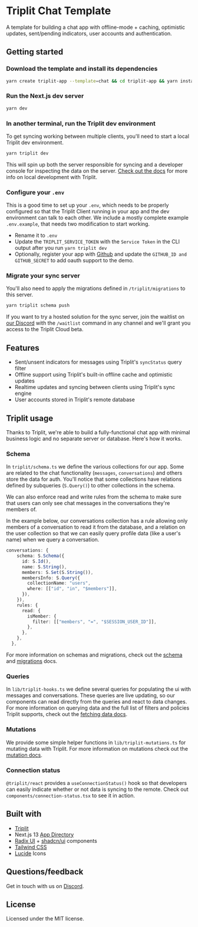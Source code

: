 # Triplit Chat Template

A template for building a chat app with offline-mode + caching, optimistic updates, sent/pending indicators, user accounts and authentication.

## Getting started

### Download the template and install its dependencies

```bash
yarn create triplit-app --template=chat && cd triplit-app && yarn install
```

### Run the Next.js dev server

```bash
yarn dev
```

### In another terminal, run the Triplit dev environment

To get syncing working between multiple clients, you'll need to start a local Triplit dev environment.

```bash
yarn triplit dev
```

This will spin up both the server responsible for syncing and a developer console for inspecting the data on the server. [Check out the docs](https://www.triplit.dev/docs/local-development#start-triplit-services) for more info on local development with Triplit.

### Configure your `.env`

This is a good time to set up your `.env`, which needs to be properly configured so that the Triplit Client running in your app and the dev environment can talk to each other. We include a mostly complete example `.env.example`, that needs two modification to start working.

- Rename it to `.env`
- Update the `TRIPLIT_SERVICE_TOKEN` with the `Service Token` in the CLI output after you run `yarn triplit dev`
- Optionally, register your app with [Github](https://docs.github.com/en/apps/oauth-apps/building-oauth-apps/creating-an-oauth-app) and update the `GITHUB_ID and GITHUB_SECRET` to add oauth support to the demo.

### Migrate your sync server

You'll also need to apply the migrations defined in `/triplit/migrations` to this server.

```bash
yarn triplit schema push
```

If you want to try a hosted solution for the sync server, join the waitlist on [our Discord](https://discord.gg/q89sGWHqQ5) with the `/waitlist` command in any channel and we'll grant you access to the Triplit Cloud beta.

## Features

- Sent/unsent indicators for messages using Triplit's `syncStatus` query filter
- Offline support using Triplit's built-in offline cache and optimistic updates
- Realtime updates and syncing between clients using Triplit's sync engine
- User accounts stored in Triplit's remote database

## Triplit usage

Thanks to Triplit, we're able to build a fully-functional chat app with minimal business logic and no separate server or database. Here's how it works.

### Schema

In `triplit/schema.ts` we define the various collections for our app. Some are related to the chat functionality (`messages`, `conversations`) and others store the data for auth. You'll notice that some collections have relations defined by subqueries (`S.Query()`) to other collections in the schema.

We can also enforce read and write rules from the schema to make sure that users can only see chat messages in the conversations they're members of.

In the example below, our conversations collection has a rule allowing only members of a conversation to read it from the database, and a relation on the user collection so that we can easily query profile data (like a user's name) when we query a conversation.

```typescript
conversations: {
    schema: S.Schema({
      id: S.Id(),
      name: S.String(),
      members: S.Set(S.String()),
      membersInfo: S.Query({
        collectionName: "users",
        where: [["id", "in", "$members"]],
      }),
    }),
    rules: {
      read: {
        isMember: {
          filter: [["members", "=", "$SESSION_USER_ID"]],
        },
      },
    },
  },
```

For more information on schemas and migrations, check out the [schema](https://www.triplit.dev/docs/schemas) and [migrations](https://www.triplit.dev/docs/migrations) docs.

### Queries

In `lib/triplit-hooks.ts` we define several queries for populating the ui with messages and conversations. These queries are live updating, so our components can read directly from the queries and react to data changes. For more information on querying data and the full list of filters and policies Triplit supports, check out the [fetching data docs](https://www.triplit.dev/docs/client/query).

### Mutations

We provide some simple helper functions in `lib/triplit-mutations.ts` for mutating data with Triplit. For more information on mutations check out the [mutation docs](https://www.triplit.dev/docs/client/insert).

### Connection status

`@triplit/react` provides a `useConnectionStatus()` hook so that developers can easily indicate whether or not data is syncing to the remote. Check out `components/connection-status.tsx` to see it in action.

## Built with

- [Triplit](https://triplit.dev)
- Next.js 13 [App Directory](https://nextjs.org/docs/app)
- [Radix UI](https://www.radix-ui.com/) + [shadcn/ui](https://ui.shadcn.com/) components
- [Tailwind CSS](https://tailwindcss.com/)
- [Lucide](https://lucide.dev) Icons

## Questions/feedback

Get in touch with us on [Discord](https://discord.gg/q89sGWHqQ5).

## License

Licensed under the MIT license.
